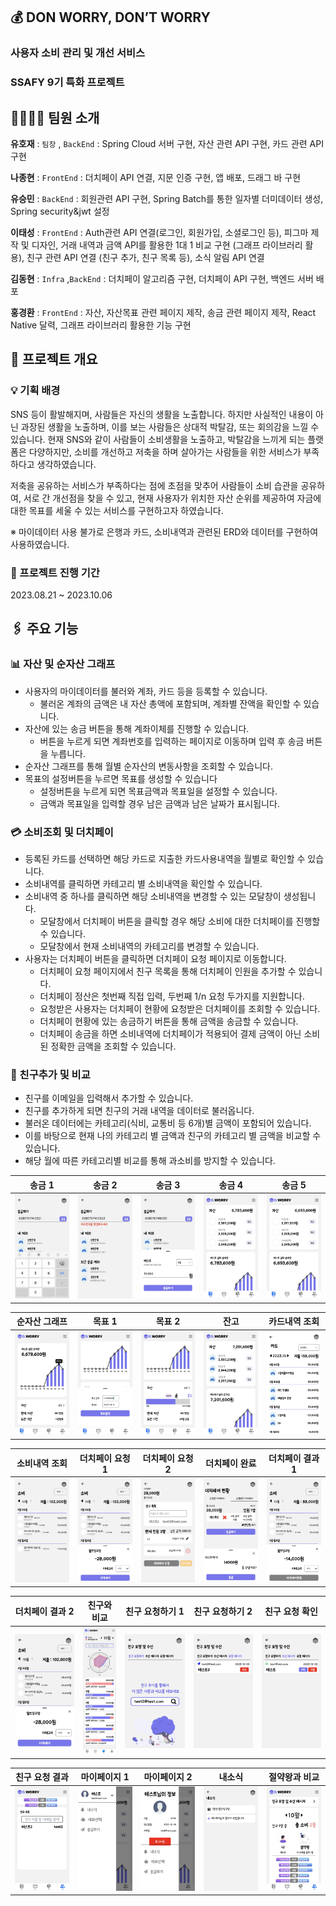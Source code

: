 ## 💰 DON WORRY, DON’T WORRY

### 사용자 소비 관리 및 개선 서비스

### SSAFY 9기 특화 프로젝트

## 👩‍👩‍👧‍👧 팀원 소개

**유호재** : `팀장` ,  `BackEnd` : Spring Cloud 서버 구현, 자산 관련 API 구현, 카드 관련 API 구현

**나종현** : `FrontEnd` : 더치페이 API 연결, 지문 인증 구현, 앱 배포, 드래그 바 구현

**유승민** : `BackEnd` : 회원관련 API 구현, Spring Batch를 통한 일자별 더미데이터 생성, Spring security&jwt 설정

**이태성** : `FrontEnd` : Auth관련 API 연결(로그인, 회원가입, 소셜로그인 등), 피그마 제작 및 디자인, 거래 내역과 금액 API를 활용한 1대 1 비교 구현 (그래프 라이브러리 활용), 친구 관련 API 연결 (친구 추가, 친구 목록 등), 소식 알림 API 연결

**김동현** : `Infra` ,`BackEnd` : 더치페이 알고리즘 구현, 더치페이 API 구현, 백엔드 서버 배포

**홍경환** : `FrontEnd` : 자산, 자산목표 관련 페이지 제작, 송금 관련 페이지 제작, React Native 달력, 그래프 라이브러리 활용한 기능 구현

## 🔗 프로젝트 개요

### 💡 기획 배경

SNS 등이 활발해지며, 사람들은 자신의 생활을 노출합니다. 하지만 사실적인 내용이 아닌 과장된 생활을 노출하며, 이를 보는 사람들은 상대적 박탈감, 또는 회의감을 느낄 수 있습니다. 현재 SNS와 같이 사람들이 소비생활을 노출하고, 박탈감을 느끼게 되는 플랫폼은 다양하지만, 소비를 개선하고 저축을 하며 살아가는 사람들을 위한 서비스가 부족하다고 생각하였습니다.

저축을 공유하는 서비스가 부족하다는 점에 초점을 맞추어 사람들이 소비 습관을 공유하여, 서로 간 개선점을 찾을 수 있고, 현재 사용자가 위치한 자산 순위를 제공하여 자금에 대한 목표를 세울 수 있는 서비스를 구현하고자 하였습니다.

※ 마이데이터 사용 불가로 은행과 카드, 소비내역과 관련된 ERD와 데이터를 구현하여 사용하였습니다.

### 📅 프로젝트 진행 기간

2023.08.21 ~ 2023.10.06

## 🖇️ 주요 기능

### 📊 자산 및 순자산 그래프

- 사용자의 마이데이터를 불러와 계좌, 카드 등을 등록할 수 있습니다.
    - 불러온 계좌의 금액은 내 자산 총액에 포함되며, 계좌별 잔액을 확인할 수 있습니다.
- 자산에 있는 송금 버튼을 통해 계좌이체를 진행할 수 있습니다.
    - 버튼을 누르게 되면 계좌번호를 입력하는 페이지로 이동하며 입력 후 송금 버튼을 누릅니다.
- 순자산 그래프를 통해 월별 순자산의 변동사항을 조회할 수 있습니다.
- 목표의 설정버튼을 누르면 목표를 생성할 수 있습니다
    - 설정버튼을 누르게 되면 목표금액과 목표일을 설정할 수 있습니다.
    - 금액과 목표일을 입력할 경우 남은 금액과 남은 날짜가 표시됩니다.

### 💳 소비조회 및 더치페이

- 등록된 카드를 선택하면 해당 카드로 지출한 카드사용내역을 월별로 확인할 수 있습니다.
- 소비내역를 클릭하면 카테고리 별 소비내역을 확인할 수 있습니다.
- 소비내역 중 하나를 클릭하면 해당 소비내역을 변경할 수 있는 모달창이 생성됩니다.
    - 모달창에서 더치페이 버튼을 클릭할 경우 해당 소비에 대한 더치페이를 진행할 수 있습니다.
    - 모달창에서 현재 소비내역의 카테고리를 변경할 수 있습니다.
- 사용자는 더치페이 버튼을 클릭하면 더치페이 요청 페이지로 이동합니다.
    - 더치페이 요청 페이지에서 친구 목록을 통해 더치페이 인원을 추가할 수 있습니다.
    - 더치페이 정산은 첫번째 직접 입력, 두번째 1/n 요청 두가지를 지원합니다.
    - 요청받은 사용자는 더치페이 현황에 요청받은 더치페이를 조회할 수 있습니다.
    - 더치페이 현황에 있는 송금하기 버튼을 통해 금액을 송금할 수 있습니다.
    - 더치페이 송금을 하면 소비내역에 더치페이가 적용되어 결제 금액이 아닌 소비된 정확한 금액을 조회할 수 있습니다.

### 👬 친구추가 및 비교

- 친구를 이메일을 입력해서 추가할 수 있습니다.
- 친구를 추가하게 되면 친구의 거래 내역을 데이터로 불러옵니다.
- 불러온 데이터에는 카테고리(식비, 교통비 등 6개)별 금액이 포함되어 있습니다.
- 이를 바탕으로 현재 나의 카테고리 별 금액과 친구의 카테고리 별 금액을 비교할 수 있습니다.
- 해당 월에 따른 카테고리별 비교를 통해 과소비를 방지할 수 있습니다.

|                 송금 1                |                 송금 2                 |                송금 3                |                송금 4                |              송금 5              |
| :-----------------------------------------: | :-----------------------------------------: | :---------------------------------------: | :--------------------------------: | :----------------------------------: |
| ![image](./exec/images/transfer_account_search.jpg) | ![image](./exec/images/transfer_account_fail.jpg) | ![image](./exec/images/transfer_price.jpg) | ![image](./exec/images/transfer_init.jpg) | ![image](./exec/images/transfer_result.jpg) |

|                 순자산 그래프                 |                 목표 1                 |                목표 2                |                잔고                 |              카드내역 조회              |
| :-----------------------------------------: | :-----------------------------------------: | :---------------------------------------: | :--------------------------------: | :----------------------------------: |
| ![image](./exec/images/jasan_graph.jpg) | ![image](./exec/images/goal_set.jpg) | ![image](./exec/images/goal_result.jpg) | ![image](./exec/images/jango.jpg) | ![image](./exec/images/card_consumption.jpg) |

|                 소비내역 조회                 |                 더치페이 요청 1                 |                더치페이 요청 2                |                더치페이 완료                |              더치페이 결과 1             |
| :-----------------------------------------: | :-----------------------------------------: | :---------------------------------------: | :--------------------------------: | :----------------------------------: |
| ![image](./exec/images/consumption_init.jpg) | ![image](./exec/images/dutchpay_category%20(1).jpg) | ![image](./exec/images/dutchpay_req.jpg) | ![image](./exec/images/dutchpay_transfer.jpg) | ![image](./exec/images/dutchpay_category_change.jpg) |

|                 더치페이 결과 2                 |                 친구와 비교                 |                친구 요청하기 1               |                친구 요청하기 2             |              친구 요청 확인              |
| :-----------------------------------------: | :-----------------------------------------: | :---------------------------------------: | :--------------------------------: | :----------------------------------: |
| ![image](./exec/images/dutchpay_category.jpg) | ![image](./exec/images/friend_conparison.jpg) | ![image](./exec/images/friend_req_search.jpg) | ![image](./exec/images/friend_req_message.jpg) | ![image](./exec/images/friend_res.jpg) |

|            친구 요청 결과                      |                 마이페이지 1                 |                마이페이지 2                |                내소식                 |              절약왕과 비교             |
| :-----------------------------------------: | :-----------------------------------------: | :---------------------------------------: | :--------------------------------: | :----------------------------------: |
| ![image](./exec/images/friend_result.jpg) | ![image](./exec/images/mypage_init.jpg) | ![image](./exec/images/mypage_logout.jpg) | ![image](./exec/images/notifications_init.jpg) | ![image](./exec/images/king_comparison.jpg) |

